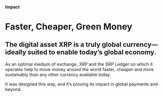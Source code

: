 #### Impact
# Faster, Cheaper, Green Money

## The digital asset XRP is a truly global currency—ideally suited to enable today’s global economy.

As an optimal medium of exchange, XRP and the XRP Ledger on which it operates help to move money around the world faster, cheaper and more sustainably than any other currency available today.

It was designed this way, and it’s proving its impact in global payments and beyond.

